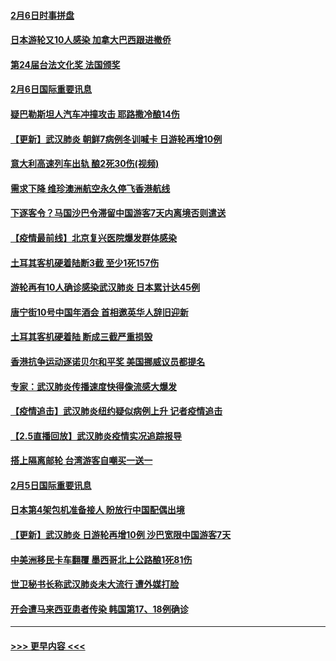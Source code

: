 #### [2月6日时事拼盘](../pages/prog202/a102771225.md?t=02070633) 
#### [日本游轮又10人感染 加拿大巴西跟进撤侨](../pages/prog202/a102771084.md?t=02070633) 
#### [第24届台法文化奖 法国颁奖](../pages/prog202/a102771032.md?t=02070633) 
#### [2月6日国际重要讯息](../pages/prog202/a102770794.md?t=02070633) 
#### [疑巴勒斯坦人汽车冲撞攻击 耶路撒冷酿14伤](../pages/prog202/a102770586.md?t=02070633) 
#### [【更新】武汉肺炎 朝鲜7病例冬训喊卡 日游轮再增10例](../pages/prog202/a102770740.md?t=02070633) 
#### [意大利高速列车出轨 酿2死30伤(视频)](../pages/prog202/a102770762.md?t=02070633) 
#### [需求下降 维珍澳洲航空永久停飞香港航线](../pages/prog202/a102770751.md?t=02070633) 
#### [下逐客令？马国沙巴令滞留中国游客7天内离境否则遣送](../pages/prog202/a102770640.md?t=02070633) 
#### [【疫情最前线】北京复兴医院爆发群体感染](../pages/prog202/a102770602.md?t=02070633) 
#### [土耳其客机硬着陆断3截 至少1死157伤](../pages/prog202/a102770508.md?t=02070633) 
#### [游轮再有10人确诊感染武汉肺炎 日本累计达45例](../pages/prog202/a102770476.md?t=02070633) 
#### [唐宁街10号中国年酒会 首相邀英华人辞旧迎新](../pages/prog202/a102770458.md?t=02070633) 
#### [土耳其客机硬着陆 断成三截严重损毁](../pages/prog202/a102770239.md?t=02070633) 
#### [香港抗争运动逐诺贝尔和平奖 美国挪威议员都提名](../pages/prog202/a102770390.md?t=02070633) 
#### [专家：武汉肺炎传播速度快得像流感大爆发](../pages/prog202/a102770132.md?t=02070633) 
#### [【疫情追击】武汉肺炎纽约疑似病例上升 记者疫情追击](../pages/prog202/a102770000.md?t=02070633) 
#### [【2.5直播回放】武汉肺炎疫情实况追踪报导](../pages/prog202/a102769913.md?t=02070633) 
#### [搭上隔离邮轮 台湾游客自嘲买一送一](../pages/prog202/a102769845.md?t=02070633) 
#### [2月5日国际重要讯息](../pages/prog202/a102769821.md?t=02070633) 
#### [日本第4架包机准备接人 盼放行中国配偶出境](../pages/prog202/a102769765.md?t=02070633) 
#### [【更新】武汉肺炎 日游轮再增10例 沙巴宽限中国游客7天](../pages/prog202/a102758911.md?t=02070633) 
#### [中美洲移民卡车翻覆 墨西哥北上公路酿1死81伤](../pages/prog202/a102769703.md?t=02070633) 
#### [世卫秘书长称武汉肺炎未大流行 遭外媒打脸](../pages/prog202/a102769679.md?t=02070633) 
#### [开会遭马来西亚患者传染 韩国第17、18例确诊](../pages/prog202/a102769600.md?t=02070633) 

----
#### [ >>> 更早内容 <<< ](../indexes/prog202-earlier.md)
